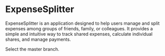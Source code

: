 # ExpenseSplitter
ExpenseSplitter is an application designed to help users manage and split expenses among groups of friends, family, or colleagues. It provides a simple and intuitive way to track shared expenses, calculate individual shares, and manage payments.

Select the master branch.
